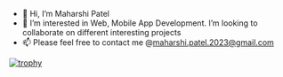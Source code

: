 - 👋 Hi, I’m Maharshi Patel
- 👀 I’m interested in Web, Mobile App Development. I’m looking to collaborate on different interesting projects
- 📫 Please feel free to contact me @maharshi.patel.2023@gmail.com

<!--
**yours-truly-rshi/yours-truly-rshi** is a ✨ _special_ ✨ repository because its `README.md` (this file) appears on your GitHub profile.

Here are some ideas to get you started:

- 🔭 I’m currently working on ...
- 🌱 I’m currently learning ...
- 👯 I’m looking to collaborate on ...
- 🤔 I’m looking for help with ...
- 💬 Ask me about ...
- 📫 How to reach me: ...
- 😄 Pronouns: ...
- ⚡ Fun fact: ...
-->

[![trophy](https://github-profile-trophy.vercel.app/?username=yours-truly-rshi&theme=darkhub&no-frame=true&rank=-C)](https://github.com/ryo-ma/github-profile-trophy)
